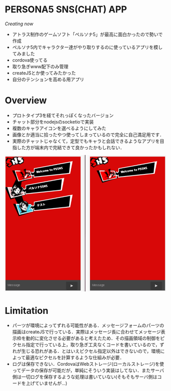 # PERSONA5 SNS(CHAT) APP
_Creating now_
* アトラス制作のゲームソフト「ペルソナ5」が最高に面白かったので勢いで作成
* ペルソナ5内でキャラクター達がやり取りするのに使っているアプリを模してみました
* cordova使ってる
* 取り急ぎwww配下のみ管理
* createJSとか使ってみたかった
* 自分のテンションを高める用アプリ

# Overview
* プロトタイプ3を経てそれっぽくなったバージョン
* チャット部分をnodejsのsocketioで実装
* 複数のキャラアイコンを選べるようにしてみた
* 画像とか適当に拾ったやつ使ってしまっているので完全に自己満足用です． 
* 実際のチャットじゃなくて，定型でもキャラと会話できるようなアプリを目指した方が端末内で完結できて良かったかもしれない．

![demo](https://github.com/73spica/persona_sns/blob/master/demo/persona_sns_proto04.gif)

# Limitation
* パーツが環境によってずれる可能性がある．メッセージフォームのパーツの描画はcreateJSで行っている．実際はメッセージ長に合わせてメッセージ表示枠を動的に変化させる必要があると考えたため．その描画領域の制御をピクセル指定で行っている上，取り急ぎ工夫なくコードを書いているので，ずれが生じる恐れがある．とはいえピクセル指定以外はできないので，環境によって最適なピクセルを計算するような仕組みが必要．
* ログは保存できない．CordovaはWebストレージ(ローカルストレージ)を使ってデータの保存が可能だが，単純にそういう実装はしてない．またサーバ側は一切ログを保存するような処理は書いていない(そもそもサーバ側はコードを上げていませんが...) 
